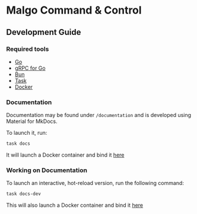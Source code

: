 # Malgo Command & Control

## Development Guide

### Required tools

- [Go](https://go.dev/)
- [gRPC for Go](https://grpc.io/docs/languages/go/quickstart/)
- [Bun](https://bun.sh/)
- [Task](https://taskfile.dev/)
- [Docker](https://www.docker.com/)

### Documentation

Documentation may be found under `/documentation` and is developed using Material for MkDocs.

To launch it, run:

```bash
task docs
```

It will launch a Docker container and bind it [here](http://localhost:8888/)

### Working on Documentation

To launch an interactive, hot-reload version, run the following command:

```bash
task docs-dev
```

This will also launch a Docker container and bind it [here](http://localhost:8889)
